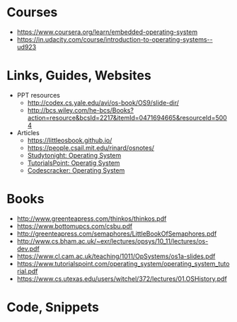 # Courses
- https://www.coursera.org/learn/embedded-operating-system
- https://in.udacity.com/course/introduction-to-operating-systems--ud923


# Links, Guides, Websites

* PPT resources
  - http://codex.cs.yale.edu/avi/os-book/OS9/slide-dir/
  - http://bcs.wiley.com/he-bcs/Books?action=resource&bcsId=2217&itemId=0471694665&resourceId=5004
* Articles
  - https://littleosbook.github.io/
  - https://people.csail.mit.edu/rinard/osnotes/
  - [Studytonight: Operating System](http://www.studytonight.com/operating-system/introduction-operating-systems)
  - [TutorialsPoint: Operatig System](https://www.tutorialspoint.com/operating_system/)
  - [Codescracker: Operating System](https://codescracker.com/operating-system/)

# Books
- http://www.greenteapress.com/thinkos/thinkos.pdf
- https://www.bottomupcs.com/csbu.pdf
- http://greenteapress.com/semaphores/LittleBookOfSemaphores.pdf
- http://www.cs.bham.ac.uk/~exr/lectures/opsys/10_11/lectures/os-dev.pdf
- https://www.cl.cam.ac.uk/teaching/1011/OpSystems/os1a-slides.pdf
- https://www.tutorialspoint.com/operating_system/operating_system_tutorial.pdf
- https://www.cs.utexas.edu/users/witchel/372/lectures/01.OSHistory.pdf

# Code, Snippets
